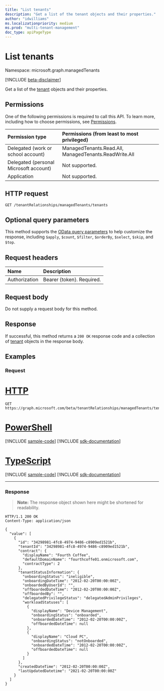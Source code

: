 ```yaml
---
title: "List tenants"
description: "Get a list of the tenant objects and their properties."
author: "idwilliams"
ms.localizationpriority: medium
ms.prod: "multi-tenant-management"
doc_type: apiPageType
---
```


# List tenants
Namespace: microsoft.graph.managedTenants

[!INCLUDE [beta-disclaimer](../../includes/beta-disclaimer.md)]

Get a list of the [tenant](../resources/managedtenants-tenant.md) objects and their properties.

## Permissions
One of the following permissions is required to call this API. To learn more, including how to choose permissions, see [Permissions](/graph/permissions-reference).

|Permission type|Permissions (from least to most privileged)|
|:---|:---|
|Delegated (work or school account)|ManagedTenants.Read.All, ManagedTenants.ReadWrite.All|
|Delegated (personal Microsoft account)|Not supported.|
|Application|Not supported.|

## HTTP request

<!-- {
  "blockType": "ignored"
}
-->
``` http
GET /tenantRelationships/managedTenants/tenants
```

## Optional query parameters
This method supports the [OData query parameters](/graph/query-parameters) to help customize the response, including `$apply`, `$count`, `$filter`, `$orderBy`, `$select`, `$skip`, and `$top`.

## Request headers
|Name|Description|
|:---|:---|
|Authorization|Bearer {token}. Required.|

## Request body
Do not supply a request body for this method.

## Response

If successful, this method returns a `200 OK` response code and a collection of [tenant](../resources/managedtenants-tenant.md) objects in the response body.

## Examples

### Request

# [HTTP](#tab/http)
<!-- {
  "blockType": "request",
  "name": "list_tenant"
}
-->
``` http
GET https://graph.microsoft.com/beta/tenantRelationships/managedTenants/tenants
```

# [PowerShell](#tab/powershell)
[!INCLUDE [sample-code](../includes/snippets/powershell/list-tenant-powershell-snippets.md)]
[!INCLUDE [sdk-documentation](../includes/snippets/snippets-sdk-documentation-link.md)]

# [TypeScript](#tab/typescript)
[!INCLUDE [sample-code](../includes/snippets/typescript/list-tenant-typescript-snippets.md)]
[!INCLUDE [sdk-documentation](../includes/snippets/snippets-sdk-documentation-link.md)]

---


### Response
>**Note:** The response object shown here might be shortened for readability.
<!-- {
  "blockType": "response",
  "truncated": true,
  "@odata.type": "Collection(microsoft.graph.managedTenants.tenant)"
}
-->
``` http
HTTP/1.1 200 OK
Content-Type: application/json

{
  "value": [
    {
      "id": "34298981-4fc8-4974-9486-c8909ed1521b",
      "tenantId": "34298981-4fc8-4974-9486-c8909ed1521b",
      "contract": {
        "displayName": "Fourth Coffee",
        "defaultDomainName": "fourthcoffe01.onmicrosoft.com",
        "contractType": 2
      },
      "tenantStatusInformation": {
        "onboardingStatus": "ineligible",
        "onboardingDateTime": "2012-02-20T00:00:00Z",
        "onboardedByUserId": "",
        "offboardedDateTime": "2012-02-20T00:00:00Z",
        "offboardedBy": "",
        "delegatedPrivilegeStatus": "delegatedAdminPrivileges",
        "workloadStatuses": [
          {
            "displayName": "Device Management",
            "onboardingStatus": "onboarded",
            "onboardedDateTime": "2012-02-20T00:00:00Z",
            "offboardedDateTime": null
          },
          {
            "displayName": "Cloud PC",
            "onboardingStatus": "notOnboarded",
            "onboardedDateTime": "2012-02-20T00:00:00Z",
            "offboardedDateTime": null
          }
        ]
      },
      "createdDateTime": "2012-02-20T00:00:00Z",
      "lastUpdatedDatetime": "2021-02-20T00:00:00Z"
    }
  ]
}
```
